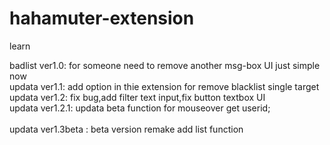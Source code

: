 # hahamuter-extension
learn

badlist ver1.0: for someone need to remove another msg-box UI just simple now</br>
updata  ver1.1: add option in thie extension for remove blacklist single target</br>
updata  ver1.2: fix bug,add filter text input,fix button textbox UI</br>
updata  ver1.2.1: updata beta function for mouseover get userid;</br>
</br>
updata  ver1.3beta : beta version remake add list function
